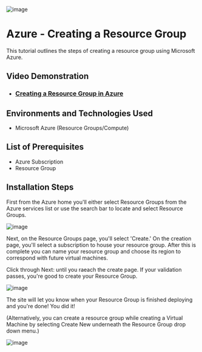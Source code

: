 <p align="center"> 
  
  ![image](https://github.com/oraljr/vm-setup/assets/152557529/47e99680-3bde-4a0a-832d-ab4d94dabde2)

</p>


<h1>Azure - Creating a Resource Group</h1>
This tutorial outlines the steps of creating a resource group using Microsoft Azure.<br />


<h2>Video Demonstration</h2>

- ### [Creating a Resource Group in Azure](https://clipchamp.com/watch/pGouZiqfZUH)

<h2>Environments and Technologies Used</h2>

- Microsoft Azure (Resource Groups/Compute)


<h2>List of Prerequisites</h2>

- Azure Subscription
- Resource Group

<h2>Installation Steps</h2>

First from the Azure home you'll either select Resource Groups from the Azure services list or use the search bar to locate and select Resource Groups.

![image](https://github.com/oraljr/rg-setup/assets/152557529/ef3a4f0e-e992-48fa-982c-3aff63420d36)

Next, on the Resource Groups page, you'll select 'Create.' On the creation page, you'll select a subscription to house your resource group. After this is complete you can name your resource group and choose its region to correspond with future virtual machines.

Click through Next: until you raeach the create page. If your validation passes, you're good to create your Resource Group.

![image](https://github.com/oraljr/rg-setup/assets/152557529/c0d9f821-f6fc-4b60-bae4-c8c32e001bd2)



The site will let you know when your Resource Group is finished deploying and you're done! You did it!


(Alternatively, you can create a resource group while creating a Virtual Machine by selecting Create New underneath the Resource Group drop down menu.)

![image](https://github.com/oraljr/rg-setup/assets/152557529/0d15f5de-8e0e-413e-83ba-9df8dac1051a)





